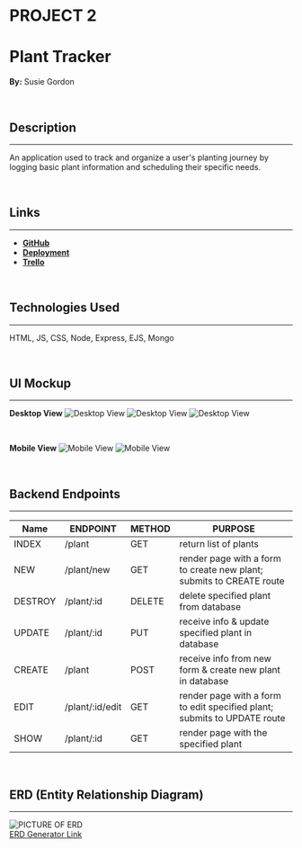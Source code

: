 # PROJECT 2
# Plant Tracker 
**By:** Susie Gordon

</br>

## Description
---
An application used to track and organize a user's planting journey by logging basic plant information and scheduling their specific needs. 

</br>

## Links
---
- [**GitHub**](https://github.com/choisus08/project_2)
- [**Deployment**](https://project2-cio1.onrender.com)
- [**Trello**](https://trello.com/b/dUkgrfOu/project-1)

</br>

## Technologies Used 
---
HTML, JS, CSS, Node, Express, EJS, Mongo

</br>

## UI Mockup
---

**Desktop View**
![Desktop View](./public/images/wireframe1.png)
![Desktop View](./public/images/wireframe2.png)
![Desktop View](./public/images/wireframe3.png)

</br>

**Mobile View**
![Mobile View](./public/images/wireframe4.png)
![Mobile View](./public/images/wireframe5.png)

</br>

## Backend Endpoints
---

| Name | ENDPOINT | METHOD | PURPOSE |
|------|----------|--------|---------|
|INDEX| /plant | GET | return list of plants |
| NEW | /plant/new | GET | render page with a form to create new plant; submits to CREATE route |
|DESTROY| /plant/:id | DELETE | delete specified plant from database |
|UPDATE| /plant/:id | PUT | receive info & update specified plant in database |
|CREATE| /plant | POST | receive info from new form & create new plant in database |
|EDIT| /plant/:id/edit | GET | render page with a form to edit specified plant; submits to UPDATE route |
|SHOW| /plant/:id | GET | render page with the specified plant |


</br>

## ERD (Entity Relationship Diagram)
---
![PICTURE OF ERD](./public/images/erd.png)
</br>
[ERD Generator Link](https://lucid.app)

